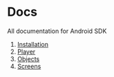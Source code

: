 # Docs
All documentation for Android SDK

1. [Installation](https://github.com/dotstudiopro/Docs/blob/master/Android/1.%20installation.md)
2. [Player](https://github.com/dotstudiopro/Docs/blob/master/Android/2.%20player.md)
2. [Objects](https://github.com/dotstudiopro/Docs/blob/master/Android/3.%20Objects.md)
2. [Screens](https://github.com/dotstudiopro/Docs/blob/master/Android/4.%20screens.md)
